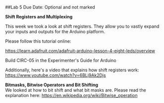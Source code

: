##Lab 5
Due Date: Optional and not marked 

**Shift Registers and Multiplexing**

This week we took a look at shift registers. They allow you to vastly expand your inputs and outputs for the Arduino platform. 

Please follow this tutorial online: 

https://learn.adafruit.com/adafruit-arduino-lesson-4-eight-leds/overview 

Build CIRC-05 in the Experimenter's Guide for Arduino 

Additionally, here's a video that explains how shift registers work:
https://www.youtube.com/watch?v=6BLj9Ak2Djs

**Bitmasks, Bitwise Operators and Bit Shifting**  
We looked at how to bit shift and what bit masks are. 
Please read the explanation here: https://en.wikipedia.org/wiki/Bitwise_operation 

